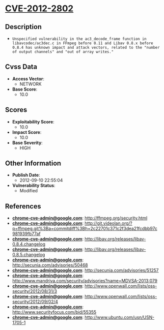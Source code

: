 
# [CVE-2012-2802](http://ffmpeg.org/security.html)

## Description

- `Unspecified vulnerability in the ac3_decode_frame function in libavcodec/ac3dec.c in FFmpeg before 0.11 and Libav 0.8.x before 0.8.4 has unknown impact and attack vectors, related to the "number of output channels" and "out of array writes."`

## Cvss Data

- **Access Vector**:
  - NETWORK
- **Base Score**:
  - 10.0

## Scores

- **Exploitability Score**:
  - 10.0
- **Impact Score**:
  - 10.0
- **Base Severity**:
  - HIGH

## Other Information

- **Publish Date**:
  - 2012-09-10 22:55:04
- **Vulnerability Status**:
  - Modified

## References

- **chrome-cve-admin@google.com**: http://ffmpeg.org/security.html
- **chrome-cve-admin@google.com**: http://git.videolan.org/?p=ffmpeg.git%3Ba=commitdiff%3Bh=2c22701c371c2f3dea21fcdbb97c981939fb77af
- **chrome-cve-admin@google.com**: http://libav.org/releases/libav-0.8.4.changelog
- **chrome-cve-admin@google.com**: http://libav.org/releases/libav-0.8.5.changelog
- **chrome-cve-admin@google.com**: http://secunia.com/advisories/50468
- **chrome-cve-admin@google.com**: http://secunia.com/advisories/51257
- **chrome-cve-admin@google.com**: http://www.mandriva.com/security/advisories?name=MDVSA-2013:079
- **chrome-cve-admin@google.com**: http://www.openwall.com/lists/oss-security/2012/08/31/3
- **chrome-cve-admin@google.com**: http://www.openwall.com/lists/oss-security/2012/09/02/4
- **chrome-cve-admin@google.com**: http://www.securityfocus.com/bid/55355
- **chrome-cve-admin@google.com**: http://www.ubuntu.com/usn/USN-1705-1
